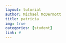 ```yaml
---
layout: tutorial
author: Michael McDermott
title: patricia
img: true
categories: [student]
link: #
---
```

